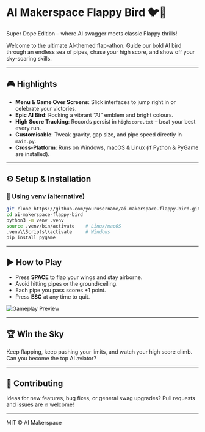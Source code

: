 # AI Makerspace Flappy Bird 🐦🚀

Super Dope Edition – where AI swagger meets classic Flappy thrills!

Welcome to the ultimate AI-themed flap-athon. Guide our bold AI bird through an endless sea of pipes, chase your high score, and show off your sky-soaring skills.

---

## 🎮 Highlights
- **Menu & Game Over Screens**: Slick interfaces to jump right in or celebrate your victories.
- **Epic AI Bird**: Rocking a vibrant “AI” emblem and bright colours.
- **High Score Tracking**: Records persist in `highscore.txt` – beat your best every run.
- **Customisable**: Tweak gravity, gap size, and pipe speed directly in `main.py`.
- **Cross-Platform**: Runs on Windows, macOS & Linux (if Python & PyGame are installed).

---

## ⚙️ Setup & Installation


### 🐍 Using venv (alternative)
```bash
git clone https://github.com/yourusername/ai-makerspace-flappy-bird.git
cd ai-makerspace-flappy-bird
python3 -m venv .venv
source .venv/bin/activate    # Linux/macOS
.venv\\Scripts\\activate     # Windows
pip install pygame
```

---

## ▶️ How to Play
- Press **SPACE** to flap your wings and stay airborne.
- Avoid hitting pipes or the ground/ceiling.
- Each pipe you pass scores +1 point.
- Press **ESC** at any time to quit.

![Gameplay Preview](https://i.imgur.com/wkYJ1Wu.png)

---

## 🏆 Win the Sky
Keep flapping, keep pushing your limits, and watch your high score climb. Can you become the top AI aviator?

---

## 🤝 Contributing
Ideas for new features, bug fixes, or general swag upgrades? Pull requests and issues are 🔥 welcome!

---

MIT © AI Makerspace
